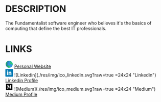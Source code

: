 # DESCRIPTION

The Fundamentalist software engineer who believes it's the basics of computing that define the best IT professionals.

# LINKS

<img src="/res/img/ico_web.svg" width="24" height="24"> [Personal Website](https://www.henriquefantini.com "Personal Website")<br/>
<img src="/res/img/ico_linkedin.svg" width="24" height="24"> ![Linkedin](./res/img/ico_linkedin.svg?raw=true =24x24 "Linkedin") [Linkedin Profile](https://www.linkedin.com/in/henrique-fantini/ "Linkedin Profile")<br/>
<img src="/res/img/ico_medium.svg" width="24" height="24"> ![Medium](./res/img/ico_medium.svg?raw=true =24x24 "Medium") [Medium Profile](https://medium.com/@henriquefantini2 "Medium Profile")<br/>

